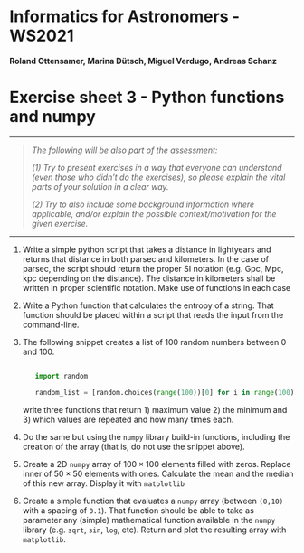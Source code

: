 # Informatics for Astronomers - WS2021

**Roland Ottensamer, Marina Dütsch, Miguel Verdugo, Andreas Schanz**

# Exercise sheet 3 - Python functions and numpy

---

>  _The following will be also part of the assessment:_
>
>  _(1) Try to present exercises in a way that everyone can understand (even those who didn’t do the exercises), so please explain the vital parts of
> your solution in a clear way._
>
>  _(2) Try to also include some background information where applicable, and/or
> explain the possible context/motivation for the given exercise._

---

1. Write a simple python script that takes a distance in lightyears and returns
   that distance in both parsec and kilometers. In the case of parsec, the script
   should return the proper SI notation (e.g. Gpc, Mpc, kpc depending on the distance).
   The distance in kilometers shall be written in proper scientific notation. Make use of
   functions in each case

2. Write a Python function that calculates the entropy of a string. That function
   should be placed within a script that reads the input from the command-line.

3. The following snippet creates a list of 100 random numbers between 0 and 100.

    ```python

       import random

       random_list = [random.choices(range(100))[0] for i in range(100)]
    ```

      write three functions that return 1) maximum value 2) the minimum  and 3)
      which values are repeated and how many times each.

4. Do the same but using the `numpy` library build-in functions, including the
   creation of the array (that is, do not use the snippet above).

5. Create a 2D `numpy` array of $100 \times 100$ elements filled with zeros.
   Replace inner of $50 \times 50$ elements with ones.
   Calculate the mean and the median of this new array. Display it with `matplotlib`

6. Create a simple function that evaluates a `numpy` array (between `(0,10)` with
   a spacing of `0.1`). That function should be able to take as parameter any (simple)
   mathematical function available in the `numpy` library (e.g. `sqrt`, `sin`, `log`, etc).
   Return and plot the resulting array with `matplotlib`.
